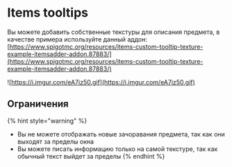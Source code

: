 # Items tooltips

Вы можете добавить собственные текстуры для описания предмета, в качестве примера используйте данный аддон:  
[https://www.spigotmc.org/resources/items-custom-tooltip-texture-example-itemsadder-addon.87883/](https://www.spigotmc.org/resources/items-custom-tooltip-texture-example-itemsadder-addon.87883/)



![https://i.imgur.com/eA7iz50.gif](https://i.imgur.com/eA7iz50.gif)

## Ограничения

{% hint style="warning" %}
* Вы не можете отображать новые зачоравания предмета, так как они выходят за пределы окна
* Вы можете писать информацию только на самой текстуре, так как обычный текст выйдет за пределы
{% endhint %}

